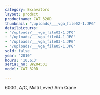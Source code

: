 ```yaml
---
category: Excavators
layout: product
productname: CAT 320D
thumbnail: "/uploads/___vga_file02-1.JPG"
detailpictures:
- "/uploads/___vga_file02-1.JPG"
- "/uploads/___vga_file04-1.JPG"
- "/uploads/___vga_file03-1.JPG"
- "/uploads/___vga_file05-1.JPG"
sold: false
year: "2010"
hours: '10,613'
serial_no: BWZ04531
model: CAT 320D

---
```

600G, A/C, Multi Lever/ Arm Crane